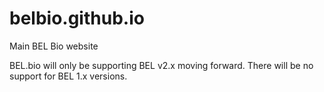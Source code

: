 # belbio.github.io
Main BEL Bio website

BEL.bio will only be supporting BEL v2.x moving forward.  There will be no support for BEL 1.x versions.

